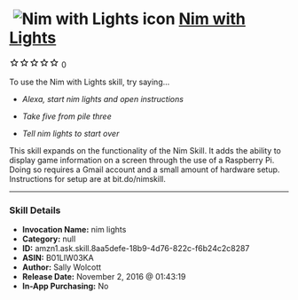 # &nbsp;<img src="skill_icon" alt="Nim with Lights icon" width="36"> [Nim with Lights](http://alexa.amazon.com/#skills/amzn1.ask.skill.8aa5defe-18b9-4d76-822c-f6b24c2c8287)
![0 stars](../../images/ic_star_border_black_18dp_1x.png)![0 stars](../../images/ic_star_border_black_18dp_1x.png)![0 stars](../../images/ic_star_border_black_18dp_1x.png)![0 stars](../../images/ic_star_border_black_18dp_1x.png)![0 stars](../../images/ic_star_border_black_18dp_1x.png) 0

To use the Nim with Lights skill, try saying...

* *Alexa, start nim lights and open instructions*

* *Take five from pile three*

* *Tell nim lights to start over*

This skill expands on the functionality of the Nim Skill. It adds the ability to display game information on a screen through the use of a Raspberry Pi. Doing so requires a Gmail account and a small amount of hardware setup. Instructions for setup are at bit.do/nimskill.

***

### Skill Details

* **Invocation Name:** nim lights
* **Category:** null
* **ID:** amzn1.ask.skill.8aa5defe-18b9-4d76-822c-f6b24c2c8287
* **ASIN:** B01LIW03KA
* **Author:** Sally Wolcott
* **Release Date:** November 2, 2016 @ 01:43:19
* **In-App Purchasing:** No
